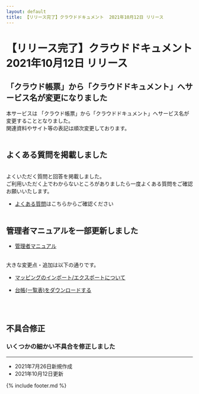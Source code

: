 ```yaml
---
layout: default
title: 【リリース完了】クラウドドキュメント  2021年10月12日 リリース
---
```


# 【リリース完了】クラウドドキュメント  2021年10月12日 リリース  

## 「クラウド帳票」から「クラウドドキュメント」へサービス名が変更になりました

本サービスは 「クラウド帳票」から「クラウドドキュメント」へサービス名が変更することとなりました。<br>
関連資料やサイト等の表記は順次変更しております。<br><br>


## よくある質問を掲載しました
<br>
よくいただく質問と回答を掲載しました。<br>
ご利用いただく上でわからないところがありましたら一度よくある質問をご確認お願いいたします。<br>

* [よくある質問](https://e2info.github.io/cloudreport-docs/faq/faq.html)はこちらからご確認ください
<br><br>

## 管理者マニュアルを一部更新しました

* [管理者マニュアル](manual/admin.md)
<br>
大きな変更点・追加は以下の通りです。<br>

* [マッピングのインポート/エクスポートについて](https://github.com/e2info/cloudreport-docs/blob/newmanual211018/manual/admin.md#mapping_2)

* [台帳(一覧表)をダウンロードする](https://github.com/e2info/cloudreport-docs/blob/newmanual211018/manual/admin.md#dl_ledger)

<br><br>

## 不具合修正　

### いくつかの細かい不具合を修正しました

-----
* 2021年7月26日新規作成
* 2021年10月12日更新

{% include footer.md %}

